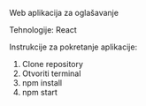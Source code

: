 Web aplikacija za oglašavanje

Tehnologije: React 

Instrukcije za pokretanje aplikacije: 

1. Clone repository
2. Otvoriti terminal
3. npm install
4. npm start
